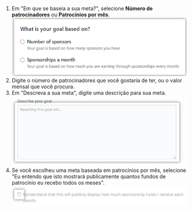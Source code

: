 1. Em "Em que se baseia a sua meta?", selecione **Número de patrocinadores** ou **Patrocínios por mês**. ![Tipos de metas disponíveis ](/assets/images/help/sponsors/select-goal-type.png)
2. Digite o número de patrocinadores que você gostaria de ter, ou o valor mensal que você procura.
3. Em "Descreva a sua meta", digite uma descrição para sua meta. ![Configurações de meta](/assets/images/help/sponsors/goal-settings.png)
5. Se você escolheu uma meta baseada em patrocínios por mês, selecione "Eu entendo que isto mostrará publicamente quantos fundos de patrocínio eu recebo todos os meses". ![Caixa de seleção em que aceita que o seu fundo de patrocínio será publicado](/assets/images/help/sponsors/sponsorships-published-checkbox.png)
